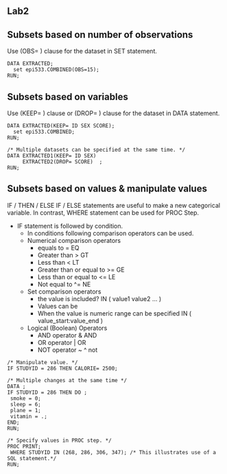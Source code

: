 Lab2
----

Subsets based on number of observations
--------------------------

Use (OBS= ) clause for the dataset in SET statement.

~~~ SAS
DATA EXTRACTED;
  set epi533.COMBINED(OBS=15);
RUN;
~~~


Subsets based on variables
--------------------------

Use (KEEP= ) clause or (DROP= ) clause for the dataset in DATA statement.

~~~ SAS
DATA EXTRACTED(KEEP= ID SEX SCORE);
  set epi533.COMBINED;
RUN;

/* Multiple datasets can be specified at the same time. */
DATA EXTRACTED1(KEEP= ID SEX) 
     EXTRACTED2(DROP= SCORE)  ;
RUN;
~~~


Subsets based on values & manipulate values
-------------------------------------------

IF / THEN / ELSE IF / ELSE statements are useful to make a new categorical variable.
In contrast, WHERE statement can be used for PROC Step.

* IF statement is followed by condition.
  + In conditions following comparison operators can be used.
  + Numerical comparison operators
    + equals to     = EQ
    + Greater than  > GT
    + Less than     < LT
    + Greater than or equal to  >= GE
    + Less than or equal to     <= LE
    + Not equal to   ^=  NE
  + Set comparison operators
    + the value is included?  IN ( value1 value2 ... )
    + Values can be 
    + When the value is numeric range can be specified  IN ( value_start:value_end )
  + Logical (Boolean) Operators
    + AND operator   &  AND
    + OR operator    |  OR
    + NOT operator   ~ ^ not


~~~ SAS
/* Manipulate value. */
IF STUDYID = 286 THEN CALORIE= 2500;

/* Multiple changes at the same time */
DATA ;
IF STUDYID = 286 THEN DO ;
 smoke = 0;
 sleep = 6;
 plane = 1;
 vitamin = .;
END;
RUN;

/* Specify values in PROC step. */
PROC PRINT;
 WHERE STUDYID IN (268, 286, 306, 347); /* This illustrates use of a SQL statement.*/
RUN;
~~~~